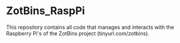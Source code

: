 # ZotBins_RaspPi
This repository contains all code that manages and interacts with the Raspberry Pi's of the ZotBins project (tinyurl.com/zotbins).
